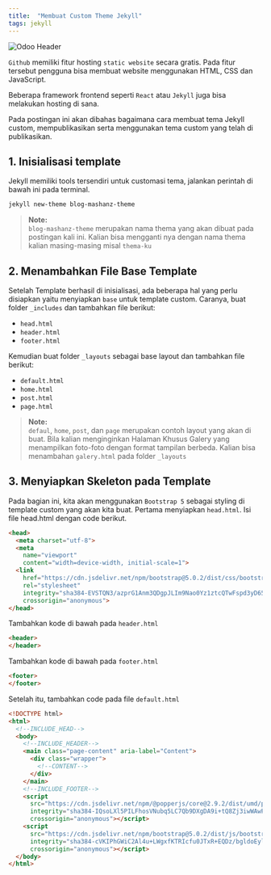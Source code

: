 ```yaml
---
title:  "Membuat Custom Theme Jekyll"
tags: jekyll
---
```


![Odoo Header](https://mashanz.com/media/header-jekyll.svg)

`Github` memiliki fitur hosting `static website` secara gratis. Pada fitur tersebut pengguna bisa membuat website menggunakan HTML, CSS dan JavaScript. 

Beberapa framework frontend seperti `React` atau `Jekyll` juga bisa melakukan hosting di sana.

Pada postingan ini akan dibahas bagaimana cara membuat tema Jekyll custom, mempublikasikan serta menggunakan tema custom yang telah di publikasikan.

<!--more-->

## 1. Inisialisasi template
Jekyll memiliki tools tersendiri untuk customasi tema, jalankan perintah di bawah ini pada terminal.
```bash
jekyll new-theme blog-mashanz-theme
```
> <b>Note:</b><br> `blog-mashanz-theme` merupakan nama thema yang akan dibuat pada postingan kali ini. Kalian bisa mengganti nya dengan nama thema kalian masing-masing misal `thema-ku`

## 2. Menambahkan File Base Template
Setelah Template berhasil di inisialisasi, ada beberapa hal yang perlu disiapkan yaitu menyiapkan `base` untuk template custom. Caranya, buat folder `_includes` dan tambahkan file berikut:
- `head.html`
- `header.html`
- `footer.html`

Kemudian buat folder `_layouts` sebagai base layout dan tambahkan file berikut:
- `default.html`
- `home.html`
- `post.html`
- `page.html`
> <b>Note:</b><br> `defaul`, `home`, `post`, dan `page` merupakan contoh layout yang akan di buat. Bila kalian menginginkan Halaman Khusus Galery yang menampilkan foto-foto dengan format tampilan berbeda. Kalian bisa menambahan `galery.html` pada folder `_layouts`

## 3. Menyiapkan Skeleton pada Template
Pada bagian ini, kita akan menggunakan `Bootstrap 5` sebagai styling di template custom yang akan kita buat. Pertama menyiapkan `head.html`. Isi file head.html dengan code berikut.
```html
<head>
  <meta charset="utf-8">
  <meta 
    name="viewport" 
    content="width=device-width, initial-scale=1">
  <link 
    href="https://cdn.jsdelivr.net/npm/bootstrap@5.0.2/dist/css/bootstrap.min.css" 
    rel="stylesheet" 
    integrity="sha384-EVSTQN3/azprG1Anm3QDgpJLIm9Nao0Yz1ztcQTwFspd3yD65VohhpuuCOmLASjC" 
    crossorigin="anonymous">
</head>
```
Tambahkan kode di bawah pada `header.html`
```html
<header>
</header>
```
Tambahkan kode di bawah pada `footer.html`
```html
<footer>
</footer>
```
Setelah itu, tambahkan code pada file `default.html`
```html
<!DOCTYPE html>
<html>
  <!--INCLUDE_HEAD-->
  <body>
    <!--INCLUDE_HEADER-->
    <main class="page-content" aria-label="Content">
      <div class="wrapper">
        <!--CONTENT-->
      </div>
    </main>
    <!--INCLUDE_FOOTER-->
    <script 
      src="https://cdn.jsdelivr.net/npm/@popperjs/core@2.9.2/dist/umd/popper.min.js" 
      integrity="sha384-IQsoLXl5PILFhosVNubq5LC7Qb9DXgDA9i+tQ8Zj3iwWAwPtgFTxbJ8NT4GN1R8p" 
      crossorigin="anonymous"></script>
    <script 
      src="https://cdn.jsdelivr.net/npm/bootstrap@5.0.2/dist/js/bootstrap.min.js" 
      integrity="sha384-cVKIPhGWiC2Al4u+LWgxfKTRIcfu0JTxR+EQDz/bgldoEyl4H0zUF0QKbrJ0EcQF" 
      crossorigin="anonymous"></script>
  </body>
</html>
```
